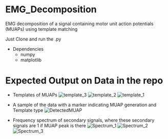 # EMG_Decomposition
EMG decomposition of a signal containing motor unit action potentials (MUAPs)
using template matching

Just Clone and run the .py

- Dependencies 
  - numpy
  - matplotlib

# Expected Output on Data in the repo
  - Templates of MUAPs
     ![template_3](https://github.com/Ahmed-Waseem77/EMG_Decomposition/assets/96356943/8a289678-d099-4489-8171-3c7c9a47cebe)
     ![template_2](https://github.com/Ahmed-Waseem77/EMG_Decomposition/assets/96356943/ce7e93cd-1600-416e-97a1-961beda9ef49)
     ![template_1](https://github.com/Ahmed-Waseem77/EMG_Decomposition/assets/96356943/a059505c-9a66-4599-8df1-7e29f4471350)

  - A sample of the data with a marker indicating MUAP generation and Template type
     ![DetectedMUAP](https://github.com/Ahmed-Waseem77/EMG_Decomposition/assets/96356943/23222e7e-8fc5-42a0-8eb5-4c584e559465)

  - Frequency spectrum of secondary signals, where these secondary signals are 1 if MUAP peak is there
     ![Spectrum_1](https://github.com/Ahmed-Waseem77/EMG_Decomposition/assets/96356943/1b4c0302-2342-43f2-81c7-dbad06390e44)
     ![Spectrum_2](https://github.com/Ahmed-Waseem77/EMG_Decomposition/assets/96356943/cdf9d4fe-7d02-4dca-9a25-80738faa3a71)
     ![Spectrum_3](https://github.com/Ahmed-Waseem77/EMG_Decomposition/assets/96356943/3bcbbd9f-b000-4f7a-bed3-3520828451c7)
